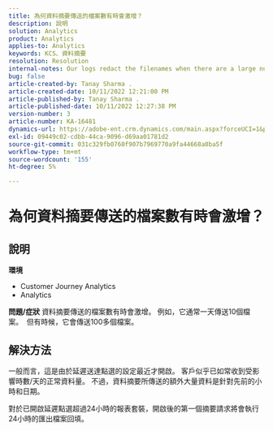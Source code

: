 ```yaml
---
title: 為何資料摘要傳送的檔案數有時會激增？
description: 說明
solution: Analytics
product: Analytics
applies-to: Analytics
keywords: KCS、資料摘要
resolution: Resolution
internal-notes: Our logs redact the filenames when there are a large number of export files processed by data feeds, so you will see the file name in the logs "df_files" section as "REDACTED".
bug: false
article-created-by: Tanay Sharma .
article-created-date: 10/11/2022 12:21:00 PM
article-published-by: Tanay Sharma .
article-published-date: 10/11/2022 12:27:38 PM
version-number: 3
article-number: KA-16481
dynamics-url: https://adobe-ent.crm.dynamics.com/main.aspx?forceUCI=1&pagetype=entityrecord&etn=knowledgearticle&id=17c67d27-5f49-ed11-bba2-0022480868ff
exl-id: 09449c02-cdbb-44ca-9096-d69aa01781d2
source-git-commit: 031c329fb0760f907b7969770a9fa44668a0ba5f
workflow-type: tm+mt
source-wordcount: '155'
ht-degree: 5%

---
```


# 為何資料摘要傳送的檔案數有時會激增？

## 說明

<b>環境</b>
- Customer Journey Analytics
- Analytics



<b>問題/症狀</b>
資料摘要傳送的檔案數有時會激增。 例如，它通常一天傳送10個檔案。  但有時候，它會傳送100多個檔案。


## 解決方法


一般而言，這是由於延遲送達點選的設定最近才開啟。 客戶似乎已如常收到受影響時數/天的正常資料量。 不過，資料摘要所傳送的額外大量資料是針對先前的小時和日期。

對於已開啟延遲點選超過24小時的報表套裝，開啟後的第一個摘要請求將會執行24小時的匯出檔案回填。
